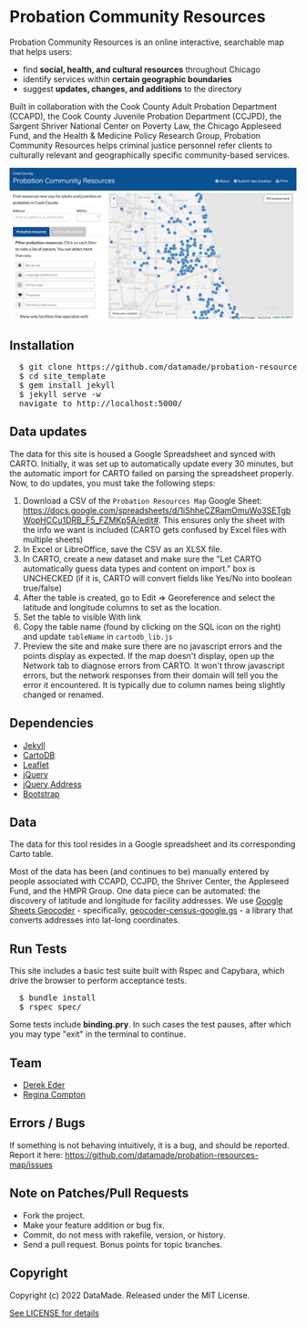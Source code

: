 # Probation Community Resources

Probation Community Resources is an online interactive, searchable map that helps users:

-   find **social, health, and cultural resources** throughout Chicago
-   identify services within **certain geographic boundaries**
-   suggest **updates, changes, and additions** to the directory

Built in collaboration with the Cook County Adult Probation Department (CCAPD), the Cook County Juvenile Probation Department (CCJPD), the Sargent Shriver National Center on Poverty Law, the Chicago Appleseed Fund, and the Health & Medicine Policy Research Group, Probation Community Resources helps criminal justice personnel refer clients to culturally relevant and geographically specific community-based services.

![Probation Community Resources](https://raw.githubusercontent.com/datamade/probation-resources-map/main/images/probation-community-resources.jpg)

## Installation

<pre>
  $ git clone https://github.com/datamade/probation-resources-map.git
  $ cd site_template
  $ gem install jekyll
  $ jekyll serve -w
  navigate to http://localhost:5000/
</pre>

## Data updates

The data for this site is housed a Google Spreadsheet and synced with CARTO. Initially, it was set up to automatically update every 30 minutes, but the automatic import for CARTO failed on parsing the spreadsheet properly. Now, to do updates, you must take the following steps:

1. Download a CSV of the `Probation Resources Map` Google Sheet: https://docs.google.com/spreadsheets/d/1iShheCZRamOmuWo3SETgbWopHCCu1DRB_F5_FZMKp5A/edit#. This ensures only the sheet with the info we want is included (CARTO gets confused by Excel files with multiple sheets)
2. In Excel or LibreOffice, save the CSV as an XLSX file.
2. In CARTO, create a new dataset and make sure the "Let CARTO automatically guess data types and content on import." box is UNCHECKED (if it is, CARTO will convert fields like Yes/No into boolean true/false)
3. After the table is created, go to Edit => Georeference and select the latitude and longitude columns to set as the location.
4. Set the table to visible With link
5. Copy the table name (found by clicking on the SQL icon on the right) and update `tableName` in `cartodb_lib.js`
6. Preview the site and make sure there are no javascript errors and the points display as expected. If the map doesn't display, open up the Network tab to diagnose errors from CARTO. It won't throw javascript errors, but the network responses from their domain will tell you the error it encountered. It is typically due to column names being slightly changed or renamed.

## Dependencies

* [Jekyll](http://jekyllrb.com)
* [CartoDB](http://docs.cartodb.com/cartodb-platform/cartodb-js.html)
* [Leaflet](http://leafletjs.com)
* [jQuery](http://jquery.org)
* [jQuery Address](http://www.asual.com/jquery/address)
* [Bootstrap](http://getbootstrap.com)

## Data

The data for this tool resides in a Google spreadsheet and its corresponding Carto table.

Most of the data has been (and continues to be) manually entered by people associated with CCAPD, CCJPD, the Shriver Center, the Appleseed Fund, and the HMPR Group. One data piece can be automated: the discovery of latitude and longitude for facility addresses. We use [Google Sheets Geocoder](https://github.com/jackdougherty/google-sheets-geocoder) - specifically, [geocoder-census-google.gs](https://raw.githubusercontent.com/JackDougherty/google-sheets-geocoder/master/geocoder-census-google.gs) - a library that converts addresses into lat-long coordinates.

## Run Tests

This site includes a basic test suite built with Rspec and Capybara, which drive the browser to perform acceptance tests.

<pre>
  $ bundle install
  $ rspec spec/
</pre>

Some tests include **binding.pry**. In such cases the test pauses, after which you may type "exit" in the terminal to continue.

## Team

* [Derek Eder](mailto:derek.eder+git@gmail.com)
* [Regina Compton](mailto:reginafcompton@datamade.us)

## Errors / Bugs

If something is not behaving intuitively, it is a bug, and should be reported.
Report it here: https://github.com/datamade/probation-resources-map/issues

## Note on Patches/Pull Requests

* Fork the project.
* Make your feature addition or bug fix.
* Commit, do not mess with rakefile, version, or history.
* Send a pull request. Bonus points for topic branches.

## Copyright

Copyright (c) 2022 DataMade. Released under the MIT License.

[See LICENSE for details](https://github.com/datamade/probation-resources-map/blob/main/LICENSE)
